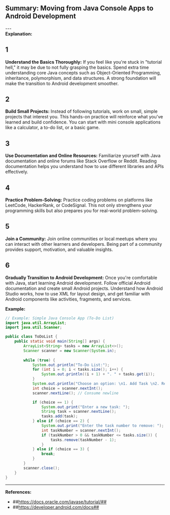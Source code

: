 ## Summary: Moving from Java Console Apps to Android Development<br>
---<br>
**Explanation:**

1<br>
---
**Understand the Basics Thoroughly:**
If you feel like you're stuck in "tutorial hell," it may be due to not fully grasping the basics. Spend extra time understanding core Java concepts such as Object-Oriented Programming, inheritance, polymorphism, and data structures. A strong foundation will make the transition to Android development smoother.

2<br>
---
**Build Small Projects:**
Instead of following tutorials, work on small, simple projects that interest you. This hands-on practice will reinforce what you've learned and build confidence. You can start with mini console applications like a calculator, a to-do list, or a basic game.

3<br>
---
**Use Documentation and Online Resources:**
Familiarize yourself with Java documentation and online forums like Stack Overflow or Reddit. Reading documentation helps you understand how to use different libraries and APIs effectively.

4<br>
---
**Practice Problem-Solving:**
Practice coding problems on platforms like LeetCode, HackerRank, or CodeSignal. This not only strengthens your programming skills but also prepares you for real-world problem-solving.

5<br>
---
**Join a Community:**
Join online communities or local meetups where you can interact with other learners and developers. Being part of a community provides support, motivation, and valuable insights.

6<br>
---
**Gradually Transition to Android Development:**
Once you're comfortable with Java, start learning Android development. Follow official Android documentation and create small Android projects. Understand how Android Studio works, how to use XML for layout design, and get familiar with Android components like activities, fragments, and services.

**Example:**

```java
// Example: Simple Java Console App (To-Do List)
import java.util.ArrayList;
import java.util.Scanner;

public class ToDoList {
    public static void main(String[] args) {
        ArrayList<String> tasks = new ArrayList<>();
        Scanner scanner = new Scanner(System.in);
        
        while (true) {
            System.out.println("To-Do List:");
            for (int i = 0; i < tasks.size(); i++) {
                System.out.println((i + 1) + ". " + tasks.get(i));
            }
            System.out.println("Choose an option: \n1. Add Task \n2. Remove Task \n3. Exit");
            int choice = scanner.nextInt();
            scanner.nextLine(); // Consume newline

            if (choice == 1) {
                System.out.print("Enter a new task: ");
                String task = scanner.nextLine();
                tasks.add(task);
            } else if (choice == 2) {
                System.out.print("Enter the task number to remove: ");
                int taskNumber = scanner.nextInt();
                if (taskNumber > 0 && taskNumber <= tasks.size()) {
                    tasks.remove(taskNumber - 1);
                }
            } else if (choice == 3) {
                break;
            }
        }
        scanner.close();
    }
}
```

---

**References:**
- ##https://docs.oracle.com/javase/tutorial/##
- ##https://developer.android.com/docs##